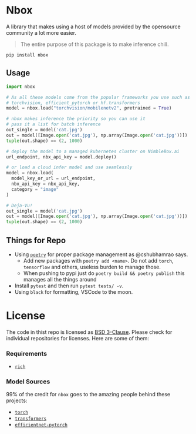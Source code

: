 # Nbox

A library that makes using a host of models provided by the opensource community a lot more easier. 

> The entire purpose of this package is to make inference chill.

```
pip install nbox
```

## Usage

```python
import nbox

# As all these models come from the popular frameworks you use such as 
# torchvision, efficient_pytorch or hf.transformers
model = nbox.load("torchvision/mobilenetv2", pretrained = True)

# nbox makes inference the priority so you can use it
# pass it a list for batch inference 
out_single = model('cat.jpg')
out = model([Image.open('cat.jpg'), np.array(Image.open('cat.jpg'))])
tuple(out.shape) == (2, 1000)

# deploy the model to a managed kubernetes cluster on NimbleBox.ai
url_endpoint, nbx_api_key = model.deploy()

# or load a cloud infer model and use seamlessly
model = nbox.load(
  model_key_or_url = url_endpoint,
  nbx_api_key = nbx_api_key,
  category = "image"
)

# Deja-Vu!
out_single = model('cat.jpg')
out = model([Image.open('cat.jpg'), np.array(Image.open('cat.jpg'))])
tuple(out.shape) == (2, 1000)
```

## Things for Repo

- Using [`poetry`](https://python-poetry.org/) for proper package management as @cshubhamrao says.
  - Add new packages with `poetry add <name>`. Do not add `torch`, `tensorflow` and others, useless burden to manage those.
  - When pushing to pypi just do `poetry build && poetry publish` this manages all the things around
- Install `pytest` and then run `pytest tests/ -v`.
- Using `black` for formatting, VSCode to the moon.

# License

The code in thist repo is licensed as [BSD 3-Clause](./LICENSE). Please check for individual repositories for licenses. Here are some of them:

### Requirements

- [`rich`](https://github.com/willmcgugan/rich/blob/master/LICENSE)

### Model Sources

99% of the credit for `nbox` goes to the amazing people behind these projects:

- [`torch`](https://github.com/pytorch/pytorch/blob/master/LICENSE)
- [`transformers`](https://github.com/huggingface/transformers/blob/master/LICENSE)
- [`efficientnet-pytorch`](https://github.com/lukemelas/EfficientNet-PyTorch/blob/master/LICENSE)
